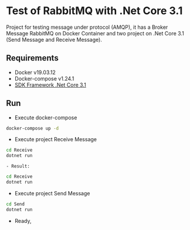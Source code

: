 # Test of RabbitMQ with .Net Core 3.1

Project for testing message under protocol (AMQP), it has a Broker Message RabbitMQ on Docker Container and two project on .Net Core 3.1 (Send Message and Receive Message).

## Requirements

- Docker v19.03.12
- Docker-compose v1.24.1
- [SDK Framework .Net Core 3.1](https://dotnet.microsoft.com/download/dotnet-core/3.1)

## Run

- Execute docker-compose
```bash
docker-compose up -d
```

- Execute project Receive Message
```bash
cd Receive
dotnet run
```
    - Result:
```bash
cd Receive
dotnet run
```


- Execute project Send Message
```bash
cd Send
dotnet run
```

- Ready, 